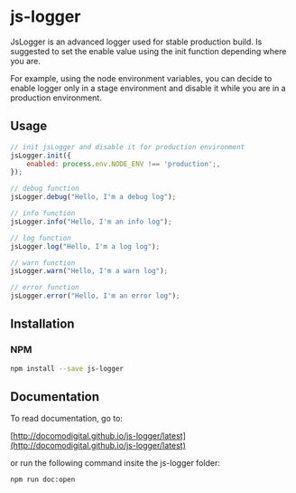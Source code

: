 
# js-logger
JsLogger is an advanced logger used for stable production build. Is suggested to set the enable value using the init function depending where you are.

For example, using the node environment variables, you can decide to enable logger only in a stage environment and disable it while you are in a production environment.

## Usage
```javascript
// init jsLogger and disable it for production environment
jsLogger.init({
	enabled: process.env.NODE_ENV !== 'production';,
});

// debug function
jsLogger.debug("Hello, I'm a debug log");

// info function
jsLogger.info("Hello, I'm an info log");

// log function
jsLogger.log("Hello, I'm a log log");

// warn function
jsLogger.warn("Hello, I'm a warn log");

// error function
jsLogger.error("Hello, I'm an error log");
```

## Installation

### NPM
```bash
npm install --save js-logger
```

## Documentation

To read documentation, go to:

[http://docomodigital.github.io/js-logger/latest](http://docomodigital.github.io/js-logger/latest)

or run the following command insite the js-logger folder: 
```bash
npm run doc:open
```


